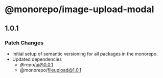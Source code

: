 # @monorepo/image-upload-modal

## 1.0.1

### Patch Changes

- Initial setup of semantic versioning for all packages in the monorepo.
- Updated dependencies
  - @repo/ui@0.0.1
  - @monorepo/fileupload@1.0.1
